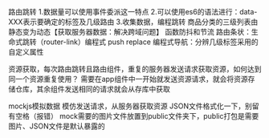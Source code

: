 路由跳转
1.数据量可以使用事件委派这一特点
2.可以使用es6的语法进行：data-XXX表示要确定的标签及几级路由
3.收集数据，编程跳转
商品分类的三级列表由静态变为动态【获取服务器数据：解决跨域问题】
函数防抖和节流
路由条状：生命式跳转（router-link）编程式 push replace 
编程式导航：分辨几级标签采用的自定义属性

资源获取，每次路由跳转且路由组件，重复的服务器发送请求获取资源，如何达到同一个资源重复使用？
需要在app组件中一开始就发送资源请求，就会将资源存储仓库，其余组件发送相同的请求就会从存库中获取
 
 mockjs模拟数据
 模仿发送请求，从服务器获取资源
JSON文件格式化一下，别留有空格（报错）
mock需要的图片文件放置到public文件夹下，public打包是需要
图片、JSON文件是默认暴露的
